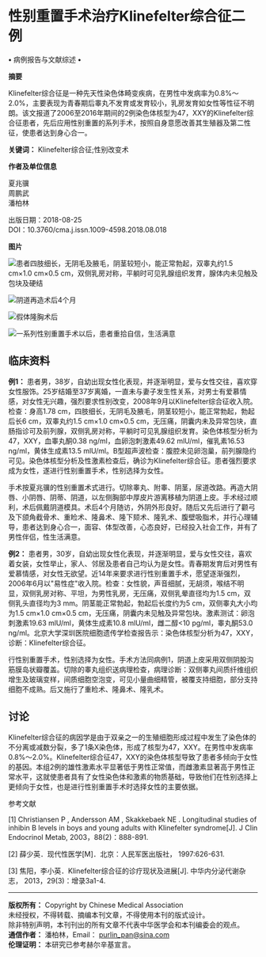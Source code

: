 # 性别重置手术治疗Klinefelter综合征二例

**•** 病例报告与文献综述 **•**

**摘要**

Klinefelter综合征是一种先天性染色体畸变疾病，在男性中发病率为0.8%～2.0%，主要表现为青春期后睾丸不发育或发育较小，乳房发育如女性等性征不明朗。该文报道了2006至2016年期间的2例染色体核型为47，XXY的Klinefelter综合征患者，先后应用性别重置的系列手术，按照自身意愿改善其生殖器及第二性征，使患者达到身心合一。

**关键词：** Klinefelter综合征;性别改变术

**作者及单位信息**

夏兆骥  
周鹏武  
潘柏林  

出版日期：2018-08-25  
DOI：10.3760/cma.j.issn.1009-4598.2018.08.018  

**图片**

![患者四肢细长，无阴毛及腋毛，阴茎较短小，能正常勃起，双睾丸约1.5 cm×1.0 cm×0.5 cm，双侧乳房对称，平躺时可见乳腺组织发育，腺体内未见触及包块及硬结](data:image/svg+xml;base64,PHN2ZyB3aWR0aD0iMTYiIGhlaWdodD0iMTMiIHZpZXdCb3g9IjAgMCAxNiAxMyIgZmlsbD0ibm9uZSIgeG1sbnM9Imh0dHA6Ly93d3cudzMub3JnLzIwMDAvc3ZnIj4KPGcgY2xpcC1wYXRoPSJ1cmwoI2NsaXAwXzI2XzQ0MzE0KSI+CjxwYXRoIGQ9Ik0xNSAxM0gxQzAuNCAxMyAwIDEyLjYgMCAxMlYxQzAgMC40IDAuNCAwIDEgMEgxNUMxNS42IDAgMTYgMC40IDE2IDFWMTJDMTYgMTIuNiAxNS42IDEzIDE1IDEzWk0xIDFWMTJIMTVWMUgxWk0xIDAuNFV1IWIuRU5vTQZWIW5vdAIDIGIUQXIuDHXZFmxzMGwwLmJlcHJlczAWYi5IYXVhcmFxeHQ8bGicaCwgIjkwIFgiFT1tEhMZcmFydGxvbG5vdA==)

![阴道再造术后4个月](https://rs.yiigle.com/1d79b0b2-3077-4b23-b478-436d8cb84338)

![假体隆胸术后](https://rs.yiigle.com/ad25ed3e-6d59-4927-a63b-9c3bcba63ef0)

![一系列性别重置手术以后，患者重拾自信，生活满意](https://rs.yiigle.com/8e5d8480-cc7d-45b6-81fb-951aaa2b170c)

## 临床资料

**例1：** 患者男，38岁，自幼出现女性化表现，并逐渐明显，爱与女性交往，喜欢穿女性服饰。25岁结婚至37岁离婚，一直未与妻子发生性关系，对男士有爱慕情感，对女性无兴趣，强烈要求性别改变，2008年9月以Klinefelter综合征收入院。检查：身高1.78 cm，四肢细长，无阴毛及腋毛，阴茎较短小，能正常勃起，勃起后长6 cm，双睾丸约1.5 cm×1.0 cm×0.5 cm，无压痛，阴囊内未及异常包块，直肠指诊可及前列腺，双侧乳房对称，平躺时可见乳腺组织发育。染色体核型分析为47，XXY，血睾丸酮0.38 ng/ml，血卵泡刺激素49.62 mlU/ml，催乳素16.53 ng/ml，黄体生成素13.5 mlU/ml。B型超声波检查：腹腔未见卵泡巢，前列腺隐约可见。染色体核型分析及性激素检查后，确诊为Klinefelter综合征。患者强烈要求成为女性，遂进行性别重置手术，性别选择为女性。

手术按夏兆骥的性别重置术式进行。切除睾丸、附睾、阴茎，尿道改路。再造大阴唇、小阴唇、阴蒂、阴道，以左侧胸部中厚皮片游离移植为阴道上皮。手术经过顺利，术后佩戴阴道模具。术后4个月随访，外阴外形良好。随后又先后进行了颧弓及下颌角截骨术、重睑术、隆鼻术、隆下颏术、隆乳术、腹壁吸脂术，并行心理辅导，患者达到身心合一，面容、体型改善，心态良好，已经投入社会工作，并有了男性伴侣，性生活满意。

**例2：** 患者男，30岁，自幼出现女性化表现，并逐渐明显，爱与女性交往，喜欢着女装，女性举止，家人、邻居及患者自己均认为是女性。青春期发育后对男性有爱慕情感，对女性无欲望。近14年来要求进行性别重置手术，愿望逐渐强烈，2006年6月以"易性症"收入院。检查：女性貌，声音细腻，无胡须，喉结不明显，双侧乳房对称、平坦，为男性乳房，无压痛，双侧乳晕直径均为1.5 cm，双侧乳头直径均为3 mm。阴茎能正常勃起，勃起后长度约为5 cm，双侧睾丸大小均为1.5 cm×1.0 cm×0.5 cm，无压痛，阴囊内未见触及异常包块。激素测试：卵泡刺激素19.63 mlU/ml，黄体生成素10.8 mlU/ml，雌二醇<10 pg/ml，睾丸酮53.0 ng/ml。北京大学深圳医院细胞遗传学检查报告示：染色体核型分析为47，XXY，诊断：Klinefelter综合征。

行性别重置手术，性别选择为女性。手术方法同病例1，阴道上皮采用双侧阴股沟筋膜岛状瓣覆盖。切除的睾丸组织送病理检查，病理诊断：双侧睾丸间质纤维组织增生及玻璃变样，间质细胞空泡变，可见小量曲细精管，被覆支持细胞，部分支持细胞不成熟。后又施行了重睑术、隆鼻术、隆乳术。

## 讨论

Klinefelter综合征的病因学是由于双亲之一的生殖细胞形成过程中发生了染色体的不分离或减数分裂，多了1条X染色体，形成了核型为47，XXY。在男性中发病率0.8%～2.0%。Klinefelter综合征47，XXY的染色体核型导致了患者多倾向于女性的基因。本组2例的雄性激素水平显著低于男性正常值，而雌激素显著高于男性正常水平，这就使患者具有了女性染色体和激素的物质基础，导致他们在性别选择上更倾向于女性，也是进行性别重置手术时选择女性的主要依据。

参考文献

[1] Christiansen P , Andersson AM , Skakkebaek NE . Longitudinal studies of inhibin B levels in boys and young adults with Klinefelter syndrome[J]. J Clin Endocrinol Metab, 2003，88(2)：888-891.

[2] 薛少英．现代性医学[M]．北京：人民军医出版社， 1997:626-631.

[3] 焦阳，李小英．Klinefelter综合征的诊疗现状及进展[J]. 中华内分泌代谢杂志， 2013，29(3)：增录3a1-4.

---
 
**版权所有：** Copyright by Chinese Medical Association  
未经授权，不得转载、摘编本刊文章，不得使用本刊的版式设计。  
除非特别声明，本刊刊出的所有文章不代表中华医学会和本刊编委会的观点。  
**通信作者：** 潘柏林，Email： [purlin_pan@sina.com](mailto:purlin_pan@sina.com)  
**伦理证明：** 本研究已参考赫尔辛基宣言。
<!-- tcd_original_link https://rs.yiigle.com/cmaid/1061672 -->
